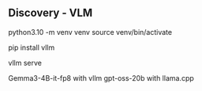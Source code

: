 ## Discovery - VLM

python3.10 -m venv venv
source venv/bin/activate

pip install vllm


vllm serve 

Gemma3-4B-it-fp8 with vllm
gpt-oss-20b with llama.cpp
